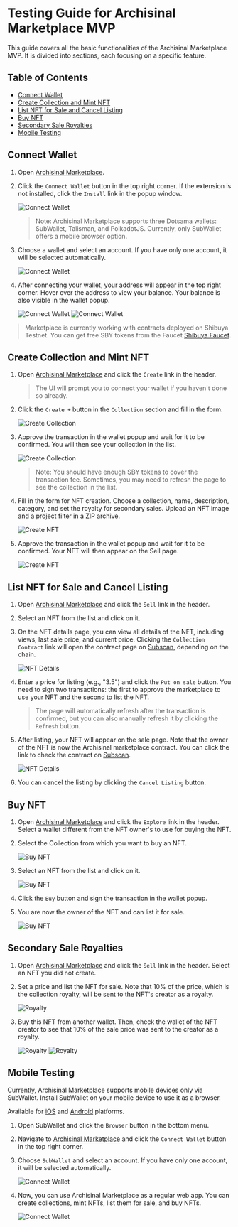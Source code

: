 # Testing Guide for Archisinal Marketplace MVP

This guide covers all the basic functionalities of the Archisinal Marketplace MVP. It is divided into sections, each focusing on a specific feature.

## Table of Contents

- [Connect Wallet](#connect-wallet)
- [Create Collection and Mint NFT](#create-collection-and-mint-nft)
- [List NFT for Sale and Cancel Listing](#list-nft-for-sale-and-cancel-listing)
- [Buy NFT](#buy-nft)
- [Secondary Sale Royalties](#secondary-sale-royalties)
- [Mobile Testing](#mobile-testing)

## Connect Wallet

1. Open [Archisinal Marketplace](https://marketplace-app-client.vercel.app/).
2. Click the `Connect Wallet` button in the top right corner. If the extension is not installed, click the `Install` link in the popup window.

   ![Connect Wallet](./docs/images/testing-guide/1.png)

   > Note: Archisinal Marketplace supports three Dotsama wallets: SubWallet, Talisman, and PolkadotJS. Currently, only SubWallet offers a mobile browser option.

3. Choose a wallet and select an account. If you have only one account, it will be selected automatically.

   ![Connect Wallet](./docs/images/testing-guide/2.png)

4. After connecting your wallet, your address will appear in the top right corner. Hover over the address to view your balance. Your balance is also visible in the wallet popup.

   ![Connect Wallet](./docs/images/testing-guide/3.png)
   ![Connect Wallet](./docs/images/testing-guide/4.png)

> Marketplace is currently working with contracts deployed on Shibuya Testnet.
> You can get free SBY tokens from the Faucet [Shibuya Faucet](https://portal.astar.network/shibuya-testnet/assets).

## Create Collection and Mint NFT

1. Open [Archisinal Marketplace](https://marketplace-app-client.vercel.app/) and click the `Create` link in the header.

   > The UI will prompt you to connect your wallet if you haven't done so already.

2. Click the `Create +` button in the `Collection` section and fill in the form.

   ![Create Collection](./docs/images/testing-guide/5.png)

3. Approve the transaction in the wallet popup and wait for it to be confirmed. You will then see your collection in the list.

   ![Create Collection](./docs/images/testing-guide/6.png)

   > Note: You should have enough SBY tokens to cover the transaction fee.
   > Sometimes, you may need to refresh the page to see the collection in the list.

4. Fill in the form for NFT creation. Choose a collection, name, description, category, and set the royalty for secondary sales. Upload an NFT image and a project filter in a ZIP archive.

   ![Create NFT](./docs/images/testing-guide/7.png)

5. Approve the transaction in the wallet popup and wait for it to be confirmed. Your NFT will then appear on the Sell page.

   ![Create NFT](./docs/images/testing-guide/8.png)

## List NFT for Sale and Cancel Listing

1. Open [Archisinal Marketplace](https://marketplace-app-client.vercel.app/) and click the `Sell` link in the header.
2. Select an NFT from the list and click on it.
3. On the NFT details page, you can view all details of the NFT, including views, last sale price, and current price. Clicking the `Collection Contract` link will open the contract page on [Subscan](https://shibuya.subscan.io/), depending on the chain.

   ![NFT Details](./docs/images/testing-guide/9.png)

4. Enter a price for listing (e.g., "3.5") and click the `Put on sale` button. You need to sign two transactions: the first to approve the marketplace to use your NFT and the second to list the NFT.

   > The page will automatically refresh after the transaction is confirmed, but you can also manually refresh it by clicking the `Refresh` button.

5. After listing, your NFT will appear on the sale page. Note that the owner of the NFT is now the Archisinal marketplace contract. You can click the link to check the contract on [Subscan](https://shibuya.subscan.io/).

   ![NFT Details](./docs/images/testing-guide/10.png)

6. You can cancel the listing by clicking the `Cancel Listing` button.

## Buy NFT

1. Open [Archisinal Marketplace](https://marketplace-app-client.vercel.app/) and click the `Explore` link in the header. Select a wallet different from the NFT owner's to use for buying the NFT.
2. Select the Collection from which you want to buy an NFT.

   ![Buy NFT](./docs/images/testing-guide/11.png)

3. Select an NFT from the list and click on it.

   ![Buy NFT](./docs/images/testing-guide/12.png)

4. Click the `Buy` button and sign the transaction in the wallet popup.
5. You are now the owner of the NFT and can list it for sale.

   ![Buy NFT](./docs/images/testing-guide/13.png)

## Secondary Sale Royalties

1. Open [Archisinal Marketplace](https://marketplace-app-client.vercel.app/) and click the `Sell` link in the header. Select an NFT you did not create.
2. Set a price and list the NFT for sale. Note that 10% of the price, which is the collection royalty, will be sent to the NFT's creator as a royalty.

   ![Royalty](./docs/images/testing-guide/14.png)

3. Buy this NFT from another wallet. Then, check the wallet of the NFT creator to see that 10% of the sale price was sent to the creator as a royalty.

   ![Royalty](./docs/images/testing-guide/15.png)
   ![Royalty](./docs/images/testing-guide/16.png)

## Mobile Testing

Currently, Archisinal Marketplace supports mobile devices only via SubWallet. Install SubWallet on your mobile device to use it as a browser.

Available for [iOS](https://apps.apple.com/us/app/subwallet-polkadot-wallet/id1633050285) and [Android](https://play.google.com/store/apps/details?id=app.subwallet.mobile&hl=en&gl=US) platforms.

1. Open SubWallet and click the `Browser` button in the bottom menu.
2. Navigate to [Archisinal Marketplace](https://marketplace-app-client.vercel.app/) and click the `Connect Wallet` button in the top right corner.
3. Choose `SubWallet` and select an account. If you have only one account, it will be selected automatically.

   ![Connect Wallet](./docs/images/testing-guide/17.png)

4. Now, you can use Archisinal Marketplace as a regular web app. You can create collections, mint NFTs, list them for sale, and buy NFTs.

   ![Connect Wallet](./docs/images/testing-guide/18.png)

